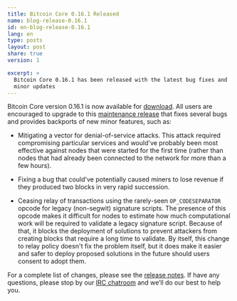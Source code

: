 ```yaml
---
title: Bitcoin Core 0.16.1 Released
name: blog-release-0.16.1
id: en-blog-release-0.16.1
lang: en
type: posts
layout: post
share: true
version: 1

excerpt: >
  Bitcoin Core 0.16.1 has been released with the latest bug fixes and
  minor updates
---
```

Bitcoin Core version 0.16.1 is now available for [download][download
page].  All users are encouraged to upgrade to this [maintenance
release][] that fixes several bugs and provides backports of new minor
features, such as:

- Mitigating a vector for denial-of-service attacks.  This attack required
  compromising particular services and would've probably been most
  effective against nodes that were started for the first time (rather
  than nodes that had already been connected to the network for more
  than a few hours).

- Fixing a bug that could've potentially caused miners to lose revenue if
  they produced two blocks in very rapid succession.

- Ceasing relay of transactions using the rarely-seen `OP_CODESEPARATOR` opcode for legacy
  (non-segwit) signature scripts.  The presence of this opcode makes it
  difficult for nodes to estimate how much computational work will be
  required to validate a legacy signature script.  Because of that, it
  blocks the deployment of solutions to prevent attackers from creating
  blocks that require a long time to validate.  By itself, this change
  to relay policy doesn't fix the problem itself, but it does make it
  easier and safer to deploy proposed solutions in the future should
  users consent to adopt them.

For a complete list of changes, please see the [release notes][].  If
have any questions, please stop by our [IRC chatroom][irc] and we’ll do
our best to help you.

[release notes]: /en/releases/0.16.1/
[IRC]: https://en.bitcoin.it/wiki/IRC_channels
[download page]: /en/download
[maintenance release]: /en/lifecycle/#maintenance-releases
